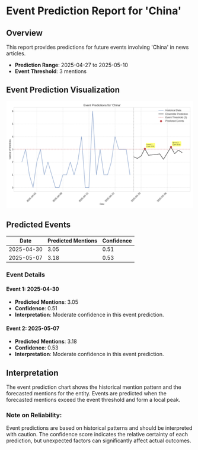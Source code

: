 # Event Prediction Report for 'China'

## Overview

This report provides predictions for future events involving 'China' in news articles.

- **Prediction Range**: 2025-04-27 to 2025-05-10
- **Event Threshold**: 3 mentions

## Event Prediction Visualization

![Event Prediction Chart](China_event_prediction.png)

## Predicted Events

| Date | Predicted Mentions | Confidence |
|------|-------------------|------------|
| 2025-04-30 | 3.05 | 0.51 |
| 2025-05-07 | 3.18 | 0.53 |

### Event Details

#### Event 1: 2025-04-30

- **Predicted Mentions**: 3.05
- **Confidence**: 0.51
- **Interpretation**: Moderate confidence in this event prediction.

#### Event 2: 2025-05-07

- **Predicted Mentions**: 3.18
- **Confidence**: 0.53
- **Interpretation**: Moderate confidence in this event prediction.


## Interpretation

The event prediction chart shows the historical mention pattern and the forecasted mentions for the entity.
Events are predicted when the forecasted mentions exceed the event threshold and form a local peak.

### Note on Reliability:

Event predictions are based on historical patterns and should be interpreted with caution.
The confidence score indicates the relative certainty of each prediction, but unexpected factors
can significantly affect actual outcomes.
